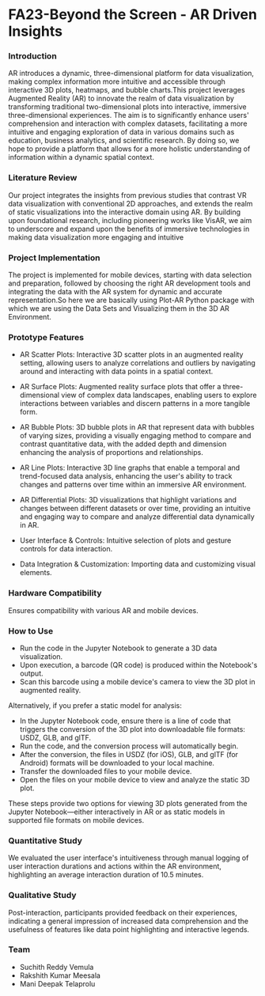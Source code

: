 # FA23-Beyond the Screen - AR Driven Insights

### Introduction
AR introduces a dynamic, three-dimensional platform for data visualization, making complex information more intuitive and accessible through interactive 3D plots, heatmaps, and bubble charts.This project leverages Augmented Reality (AR) to innovate the realm of data visualization by transforming traditional two-dimensional plots into interactive, immersive three-dimensional experiences. The aim is to significantly enhance users' comprehension and interaction with complex datasets, facilitating a more intuitive and engaging exploration of data in various domains such as education, business analytics, and scientific research. By doing so, we hope to provide a platform that allows for a more holistic understanding of information within a dynamic spatial context.

### Literature Review

Our project integrates the insights from previous studies that contrast VR data visualization with conventional 2D approaches, and extends the realm of static visualizations into the interactive domain using AR. By building upon foundational research, including pioneering works like VisAR, we aim to underscore and expand upon the benefits of immersive technologies in making data visualization more engaging and intuitive

### Project Implementation
The project is implemented for mobile devices, starting with data selection and preparation, followed by choosing the right AR development tools and integrating the data with the AR system for dynamic and accurate representation.So here we are basically using Plot-AR Python package with which we are using the Data Sets and Visualizing them in the 3D AR Environment. 

### Prototype Features
- AR Scatter Plots: Interactive 3D scatter plots in an augmented reality setting, allowing users to analyze correlations and outliers by navigating around and interacting with data points in a spatial context.
- AR Surface Plots: Augmented reality surface plots that offer a three-dimensional view of complex data landscapes, enabling users to explore interactions between variables and discern patterns in a more tangible form.
- AR Bubble Plots: 3D bubble plots in AR that represent data with bubbles of varying sizes, providing a visually engaging method to compare and contrast quantitative data, with the added depth and dimension enhancing the analysis of proportions and relationships.
- AR Line Plots: Interactive 3D line graphs that enable a temporal and trend-focused data analysis, enhancing the user's ability to track changes and patterns over time within an immersive AR environment.
- AR Differential Plots: 3D visualizations that highlight variations and changes between different datasets or over time, providing an intuitive and engaging way to compare and analyze differential data dynamically in AR.

- User Interface & Controls: Intuitive selection of plots and gesture controls for data interaction.
- Data Integration & Customization: Importing data and customizing visual elements.

### Hardware Compatibility
Ensures compatibility with various AR and mobile devices.

### How to Use

- Run the code in the Jupyter Notebook to generate a 3D data visualization.
- Upon execution, a barcode (QR code) is produced within the Notebook's output.
- Scan this barcode using a mobile device's camera to view the 3D plot in augmented reality.

Alternatively, if you prefer a static model for analysis:

- In the Jupyter Notebook code, ensure there is a line of code that triggers the conversion of the 3D plot into downloadable file formats: USDZ, GLB, and glTF.
- Run the code, and the conversion process will automatically begin.
- After the conversion, the files in USDZ (for iOS), GLB, and glTF (for Android) formats will be downloaded to your local machine.
- Transfer the downloaded files to your mobile device.
- Open the files on your mobile device to view and analyze the static 3D plot.

These steps provide two options for viewing 3D plots generated from the Jupyter Notebook—either interactively in AR or as static models in supported file formats on mobile devices.

### Quantitative Study

We evaluated the user interface's intuitiveness through manual logging of user interaction durations and actions within the AR environment, highlighting an average interaction duration of 10.5 minutes.

### Qualitative Study

Post-interaction, participants provided feedback on their experiences, indicating a general impression of increased data comprehension and the usefulness of features like data point highlighting and interactive legends.

### Team
- Suchith Reddy Vemula
- Rakshith Kumar Meesala
- Mani Deepak Telaprolu
